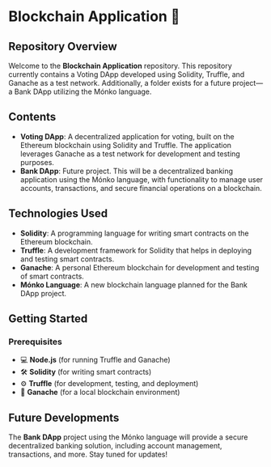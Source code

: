 # Blockchain Application 🔗  

## Repository Overview  

Welcome to the **Blockchain Application** repository. This repository currently contains a Voting DApp developed using Solidity, Truffle, and Ganache as a test network. Additionally, a folder exists for a future project—a Bank DApp utilizing the Mónko language.  

## Contents  

- **Voting DApp**: A decentralized application for voting, built on the Ethereum blockchain using Solidity and Truffle. The application leverages Ganache as a test network for development and testing purposes.  
- **Bank DApp**: Future project. This will be a decentralized banking application using the Mónko language, with functionality to manage user accounts, transactions, and secure financial operations on a blockchain.  

## Technologies Used  

- **Solidity**: A programming language for writing smart contracts on the Ethereum blockchain.  
- **Truffle**: A development framework for Solidity that helps in deploying and testing smart contracts.  
- **Ganache**: A personal Ethereum blockchain for development and testing of smart contracts.  
- **Mónko Language**: A new blockchain language planned for the Bank DApp project.  

## Getting Started  

### Prerequisites  

- 💻 **Node.js** (for running Truffle and Ganache)  
- 🛠️ **Solidity** (for writing smart contracts)  
- ⚙️ **Truffle** (for development, testing, and deployment)  
- 🌉 **Ganache** (for a local blockchain environment)  

## Future Developments  

The **Bank DApp** project using the Mónko language will provide a secure decentralized banking solution, including account management, transactions, and more. Stay tuned for updates!  
